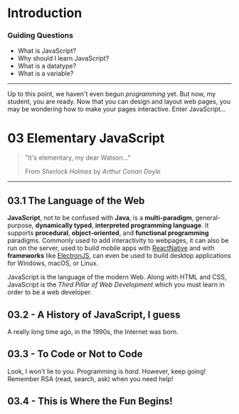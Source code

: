 # Introduction
### Guiding Questions
- What is JavaScript?
- Why should I learn JavaScript?
- What is a datatype?
- What is a variable?
***
Up to this point, we haven't even begun *programming* yet. But now, my student, you
are ready. Now that you can design and layout web pages, you may be wondering how to make your pages interactive. Enter JavaScript...

# 03 Elementary JavaScript
> "It's elementary, my dear Watson..." 
> 
> From *Sherlock Holmes* by *Arthur Conan Doyle*
***
## 03.1 The Language of the Web
**JavaScript**, not to be confused with **Java**, is a **multi-paradigm**, general-purpose, **dynamically typed**, **interpreted programming language**. It supports **procedural**, **object-oriented**, and **functional programming** paradigms. Commonly used to add interactivity to webpages, it can also be run on the server, used to build mobile apps with [ReactNative](https://reactnative.dev/) and with **frameworks** like [ElectronJS](https://www.electronjs.org/), can even be used to build desktop applications for Windows, macOS, or Linux.

JavaScript is the language of the modern Web. Along with HTML and CSS, JavaScript is the *Third Pillar of Web Development* which you must learn in order to be a web developer.

## 03.2 - A History of JavaScript, I guess
A really long time ago, in the 1990s, the Internet was born.

## 03.3 - To Code or Not to Code
Look, I won't lie to you. Programming is *hard*. However, keep going! Remember RSA (read, search, ask) when you need help!

## 03.4 - This is Where the Fun Begins!
